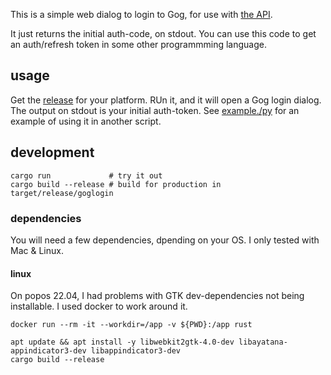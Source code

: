 This is a simple web dialog to login to Gog, for use with [the API](https://gogapidocs.readthedocs.io/).

It just returns the initial auth-code, on stdout. You can use this code to get an auth/refresh token in some other programmming language.

## usage

Get the [release](https://github.com/notnullgames/goglogin/releases) for your platform. RUn it, and it will open a Gog login dialog. The output on stdout is your initial auth-token. See [example./py](example./py) for an example of using it in another script.


## development

```
cargo run             # try it out
cargo build --release # build for production in target/release/goglogin
```

### dependencies

You will need a few dependencies, dpending on your OS. I only tested with Mac & Linux.

#### linux

On popos 22.04, I had problems with GTK dev-dependencies not being installable. I used docker to work around it.

```
docker run --rm -it --workdir=/app -v ${PWD}:/app rust

apt update && apt install -y libwebkit2gtk-4.0-dev libayatana-appindicator3-dev libappindicator3-dev
cargo build --release
```
